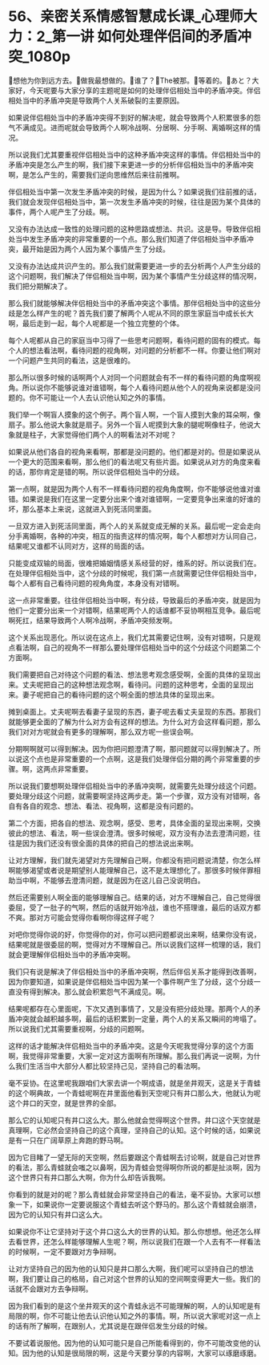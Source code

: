 # 56、亲密关系情感智慧成长课_心理师大力：2_第一讲  如何处理伴侣间的矛盾冲突_1080p

🎼想他为你到远方去。🎼做我最想做的。🎼谁了？🎼The被那。🎼等着的。🎼あと？大家好，今天呢要与大家分享的主题呢是如何的处理伴侣相处当中的矛盾冲突。伴侣相处当中的矛盾冲突是导致两个人关系破裂的主要原因。

如果说伴侣相处当中的矛盾冲突得不到好的解决呢，就会导致两个人积累很多的怨气不满成见。进而呢就会导致两个人啊冷战啊、分居啊、分手啊、离婚啊这样的情况。

所以说我们尤其要重视伴侣相处当中的这种矛盾冲突这样的事情。伴侣相处当中的矛盾冲突是怎么产生的啊，我们接下来更进一步的分析伴侣相处当中的矛盾冲突啊，是怎么产生的，需要我们逆向思维然后来往前推啊。

伴侣相处当中第一次发生矛盾冲突的时候，是因为什么？如果说我们往前推的话，我们就会发现伴侣相处当中，第一次发生矛盾冲突的时候，往往是因为某个具体的事件，两个人呢产生了分歧。啊。

又没有办法达成一致性的处理问题的这种思路或想法、共识。这是导。导致伴侣相处当中发生矛盾冲突的非常重要的一个点。那么我们知道了伴侣相处当中矛盾冲突，最开始是因为两个人因为某个事情产生了分歧。

又没有办法达成共识产生的。那么我们就需要更进一步的去分析两个人产生分歧的这个问题啊，我们解决了伴侣相处当中啊，因为某个事情产生分歧这样的情况啊，我们把分期解决了。

那么我们就能够解决伴侣相处当中的矛盾冲突这个事情。那伴侣相处当中的这些分歧是怎么样产生的呢？首先我们要了解两个人呢从不同的原生家庭当中成长长大啊，最后走到一起，每个人呢都是一个独立完整的个体。

每个人呢都从自己的家庭当中习得了一些思考问题啊，看待问题的固有的模式。每个人的想法看法啊，看待问题的视角啊，对问题的分析都不一样。你要让他们啊对一个问题产生共同的看法，这是很难的。

那么所以很多时候的话啊两个人对同一个问题就会有不一样的看待问题的角度啊视角。所以说你不能够说谁对谁错啊，每个人看待问题从他个人的视角来说都是没问题的。你不可能让一个人去认识他认知之外的事情。

我们举一个啊盲人摸象的这个例子。两个盲人啊，一个盲人摸到大象的耳朵啊，像扇子。那么他说大象就是扇子。另外一个盲人呢摸到大象的腿呢啊像柱子，他说大象就是柱子，大家觉得他们两个人的啊看法对不对呢？

如果说从他们各自的视角来看啊，那都是没问题的。他们都是对的。但是如果说从一个更大的范围来看啊，那么他们的看法呢又有些片面。如果说从对方的角度来看的话，那你肯定是错的啊。所以说伴侣相处当中的分歧。

第一点啊，就是因为两个人有不一样看待问题的视角角度啊，你不能够说他谁对谁错。如果说是我们在这里一定要分出来个谁对谁错啊，一定要竞争出来谁的好谁的坏，那么基本上来说，这就进入到死活同里面。

一旦双方进入到死活同里面，两个人的关系就变成无解的关系。最后呢一定会走向分手离婚啊，各种的冲突，相互的指责这样的情况啊，每个人都想对方认同自己，结果呢又谁都不认同对方，这样的局面的话。

只能变成双输的局面，很难把婚姻情感关系经营的好，维系的好。所以说我们在。在处理伴侣相处当中，这个分歧的时候呢，我们第一点就需要记住伴侣相处当中，每个人都有自己看待问题的视角角度，本身没有对错啊。

这一点非常重要。往往伴侣相处当中啊，有分歧，导致最后的矛盾冲突，就是因为他们一定要分出来一个对错啊，结果呢两个人的话谁都不妥协啊相互竞争。最后呢啊死扛，结果导致两个人啊冷战啊，矛盾冲突频发啊。

这个关系出现恶化。所以说在这点上，我们尤其需要记住啊，没有对错啊，只是观点看法啊，自己的视角不一样那么要处理伴侣相处当中的这个分歧这个问题第二个方面啊。

我们需要把自己对待这个问题的看法、想法思考观念感受啊，全面的具体的呈现出来。丈夫呢把自己的这种想法观念啊，看待问。问题的这种思考，全面的呈现出来。妻子呢把自己的看待问题的这个啊全面的想法具体的呈现出来。

摊到桌面上。丈夫呢啊去看妻子呈现的东西，妻子呢去看丈夫呈现的东西。那我们就能够更全面的了解为什么对方会有这样的想法。为什么对方会这样看问题，那么我们对对方呢就会有更多的理解啊，那么双方呢一些误会啊。

分期啊啊就可以得到解决。因为你把问题澄清了啊，那问题就可以得到解决了。所以说这个点也是非常重要的一个点啊，这是我们处理伴侣分期的两个非常重要的步骤。啊，这两点非常重要。

所以说我们要想啊处理伴侣相处当中的矛盾冲突啊，就需要先处理分歧这个问题。要处理分歧这个问题，就需要啊坚持这两步走。第一个步骤，双方没有对错啊，各自有各自的观念、想法、看法、视角啊，这都是没有问题的。

第二个方面，把各自的想法、观念啊，感受、思考，具体全面的呈现出来啊，交换彼此的想法、看法，啊一些误会澄清。很多时候呢，双方没有办法去澄清问题，往往是因为我们还没有很全面的具体的把自己的想法说出来啊。

让对方理解，我们就先渴望对方先理解自己啊，你都没有把问题说清楚，你怎么样啊能够渴望或者说是期望别人能理解自己，这不是太理想化了。那很多时候伴罪相助当中啊，不能够去澄清问题，就是因为在这儿自己没说明白。

然后还需要别人啊全面的能够理解自己。结果的话，对方不理解自己，自己觉得很委屈，受了一肚子的气啊，然后的话就开始冷战，谁也不搭理谁，最后的话双方都不爽。那对方可能会觉得你看啊你得这样子呢？

对吧你觉得你说的好，你觉得你的对，你可以把问题都说出来啊，结果你没有说，结果呢就是很委屈的啊，觉得对方不理解自己。所以说我们这样一梳理的话，我们就会更理解伴侣相处当中的矛盾冲突啊。

我们只有说是解决了伴侣相处当中的矛盾冲突啊，然后伴侣关系才能得到改善啊，因为你要知道，如果说是伴侣相处当中因为某一个事件啊产生了分歧，这个分歧一直没有得到解决。那么就会积累怨气不满成见。啊。

结果呢都存在心里面呢，下次又遇到事情了，又是没有把分歧处理。那两个人的矛盾冲突就会越积越多啊，最后的话积累到一定量，两个人的关系又瞬间的垮塌了。所以说我们尤其需要重视啊，分歧的问题啊。

这样的话才能解决伴侣相处当中的矛盾冲突。这是今天呢我觉得分享的这个方面啊，我觉得非常重要，大家一定对这方面啊有所理解。那么我们再说一说啊，为什么我们生活当中大部分人都比较坚持己见，坚持自己的看法啊。

毫不妥协。在这里呢我跟咱们大家去讲一个啊成语，就是坐井观天，这是关于青蛙的这个啊典故，一个青蛙呢啊在井里面他看到天空呢只有井口那么大，他就认为呢这个井口的天空，就是世界的全部。

那么它的认知呢只有井口这么大。那么他就会觉得啊这个世界。井口这个天空就是真理啊，它必然会坚持自己的这个真理，坚持自己的认知。这个时候的话，如果说是有一只在广阔草原上奔跑的野马啊。

因为它目睹了一望无际的天空啊，然后要跟这个青蛙啊去讨论啊，就是自己对世界的看法，那么青蛙就会嗤之以鼻啊，因为青蛙会觉得啊你所说的都是扯淡啊，因为这个世界只有井口那么大啊，你为什么却告诉我啊。

你看到的就是对的呢？那么青蛙就会非常坚持自己的看法，毫不妥协。大家可以想象一下，如果说你一定要说服这个青蛙去听这个野马的。那么这个青蛙就会崩溃，因为它的认知只有井口这么大。

如果说你不让它坚持对于这个井口这么大的世界的认知。那么你想想。他还怎么样去看世界，还怎么样能够理解人生呢？啊，所以说我们在跟一个人去有不一样看法的时候啊，一定不要跟对方争辩啊。

让对方坚持自己的因为他的认知只是井口那么大啊，我们呢可以坚持自己的想法啊，我们要让自己的格局，自己对这个世界的认知的空间啊变得更大一些。我们的话就不会跟对方去争辩啊。

因为我们看到的是这个坐井观天的这个青蛙永远不可能理解的啊，人的认知呢是有局限的啊，你不可能让他去认识他认知之外的事情。啊，所以说大家呢对这一点上的话有所了解啊，在跟别人，尤其说是在跟伴侣发生分歧的时候。

不要试着说服他。因为他的认知可能只是自己所能看得到的，你不可能改变他的认知。因为他的认知是很局限的啊，这是今天要分享的内容啊，大家可以琢磨琢磨。

